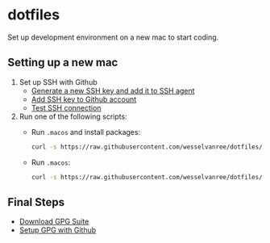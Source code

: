# dotfiles

Set up development environment on a new mac to start coding.

## Setting up a new mac

1. Set up SSH with Github
    - [Generate a new SSH key and add it to SSH agent](https://docs.github.com/en/github/authenticating-to-github/connecting-to-github-with-ssh/generating-a-new-ssh-key-and-adding-it-to-the-ssh-agent)
    - [Add SSH key to Github account](https://docs.github.com/en/github/authenticating-to-github/connecting-to-github-with-ssh/adding-a-new-ssh-key-to-your-github-account)
    - [Test SSH connection](https://docs.github.com/en/github/authenticating-to-github/connecting-to-github-with-ssh/testing-your-ssh-connection)
3. Run one of the following scripts:
    - Run `.macos` and install packages:

        ```bash
        curl -s https://raw.githubusercontent.com/wesselvanree/dotfiles/HEAD/.macos | zsh && zsh ~/dotfiles/.essentials && say done
        ```
        
    - Run `.macos`:

        ```bash
        curl -s https://raw.githubusercontent.com/wesselvanree/dotfiles/HEAD/.macos | zsh && say done
        ```

## Final Steps

- [Download GPG Suite](https://docs.github.com/en/github/authenticating-to-github/managing-commit-signature-verification)
- [Setup GPG with Github](https://docs.github.com/en/github/authenticating-to-github/managing-commit-signature-verification)
